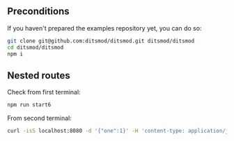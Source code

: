 ## Preconditions

If you haven't prepared the examples repository yet, you can do so:

```bash
git clone git@github.com:ditsmod/ditsmod.git ditsmod/ditsmod
cd ditsmod/ditsmod
npm i
```

## Nested routes

Check from first terminal:

```bash
npm run start6
```

From second terminal:

```bash
curl -isS localhost:8080 -d '{"one":1}' -H 'content-type: application/json'
```
